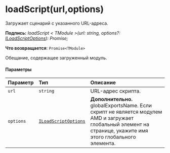 # <a name="loadscripturloptions"></a>loadScript(url,options)




Загружает сценарий с указанного URL-адреса.

**Подпись:** _loadScript < TModule >(url: string, options?: [ILoadScriptOptions](../sp-loader/iloadscriptoptions.md)): Promise<TModule>;_

**Что возвращается**: `Promise<TModule>`



Обещание, содержащее загруженный модуль.

#### <a name="parameters"></a>Параметры


| Параметр    | Тип    | Описание |
|:-------------|:---------------|:------------|
| `url`    | `string` | URL-адрес скрипта. |
| `options`    | [`ILoadScriptOptions`](../sp-loader/iloadscriptoptions.md) | __Дополнительно.__ globalExportsName. Если скрипт не является модулем AMD и загружает глобальный элемент на странице, укажите имя этого глобального элемента. |


